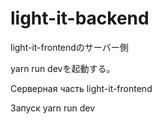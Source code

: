 # light-it-backend

light-it-frontendのサーバー側

yarn run devを起動する。

Серверная часть light-it-frontend

Запуск yarn run dev


